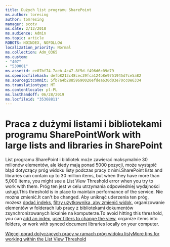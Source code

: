 ```yaml
---
title: Dużych list programu SharePoint
ms.author: toresing
author: tomresing
manager: scotv
ms.date: 2/12/2018
ms.audience: Admin
ms.topic: article
ROBOTS: NOINDEX, NOFOLLOW
localization_priority: Normal
ms.collection: Adm_O365
ms.custom:
- "407"
- "530001"
ms.assetid: ee07bf74-7aeb-4c47-8f5d-f496d6c09d79
ms.openlocfilehash: defb8213c48cec39fca124b8e9751945d7ce5a82
ms.sourcegitcommit: 5fb7a4b28859690020efdea630d03e70cc0e6334
ms.translationtype: MT
ms.contentlocale: pl-PL
ms.lasthandoff: 06/28/2019
ms.locfileid: "35368811"
---
```

# <a name="work-with-large-lists-and-libraries-in-sharepoint"></a><span data-ttu-id="9c2b5-102">Praca z dużymi listami i bibliotekami programu SharePoint</span><span class="sxs-lookup"><span data-stu-id="9c2b5-102">Work with large lists and libraries in SharePoint</span></span>

<span data-ttu-id="9c2b5-103">List programu SharePoint i bibliotek może zawierać maksymalnie 30 milionów elementów, ale kiedy mają ponad 5000 pozycji, może wystąpić błąd dotyczący próg widoku listy podczas pracy z nimi.</span><span class="sxs-lookup"><span data-stu-id="9c2b5-103">SharePoint lists and libraries can contain up to 30 million items, but when they have more than 5,000 items, you might see a List View Threshold error when you try to work with them.</span></span> <span data-ttu-id="9c2b5-104">Próg ten jest w celu utrzymania odpowiedniej wydajności usługi.</span><span class="sxs-lookup"><span data-stu-id="9c2b5-104">This threshold is in place to maintain performance of the service.</span></span> <span data-ttu-id="9c2b5-105">Nie można zmienić.</span><span class="sxs-lookup"><span data-stu-id="9c2b5-105">It can't be changed.</span></span> <span data-ttu-id="9c2b5-106">Aby uniknąć uderzenia ten próg, możesz [dodać indeks](https://go.microsoft.com/fwlink/?linkid=867784), [filtry użytkownika, aby zmienić widok](https://go.microsoft.com/fwlink/?linkid=867786), organizowanie elementów w folderach lub pracy z bibliotekami dokumentów zsynchronizowanych lokalnie na komputerze.</span><span class="sxs-lookup"><span data-stu-id="9c2b5-106">To avoid hitting this threshold, you can [add an index](https://go.microsoft.com/fwlink/?linkid=867784), [user filters to change the view](https://go.microsoft.com/fwlink/?linkid=867786), organize items into folders, or work with synced document libraries locally on your computer.</span></span>
  
[<span data-ttu-id="9c2b5-107">Więcej porad dotyczących pracy w ramach próg widoku listy</span><span class="sxs-lookup"><span data-stu-id="9c2b5-107">More tips for working within the List View Threshold</span></span>](https://go.microsoft.com/fwlink/?linkid=867787)
  
